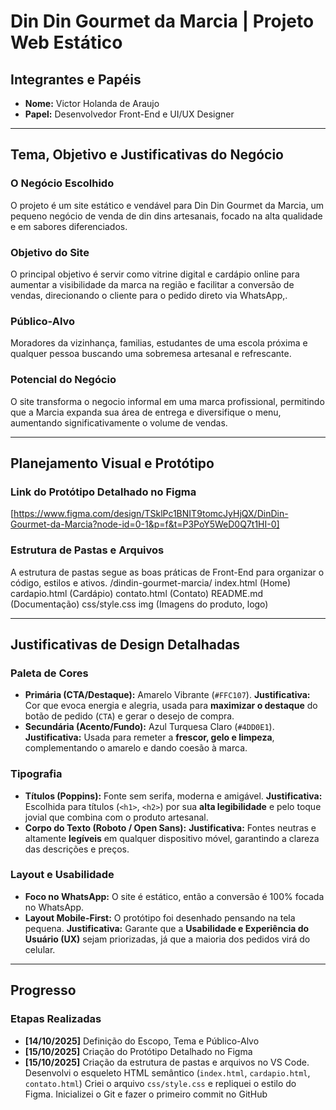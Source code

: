 #  Din Din Gourmet da Marcia | Projeto Web Estático

##  Integrantes e Papéis 

* **Nome:** Victor Holanda de Araujo
* **Papel:** Desenvolvedor Front-End e UI/UX Designer

---

##  Tema, Objetivo e Justificativas do Negócio 

### O Negócio Escolhido
O projeto é um site estático e vendável para Din Din Gourmet da Marcia, um pequeno negócio de venda de din dins artesanais, focado na alta qualidade e em sabores diferenciados.

### Objetivo do Site
O principal objetivo é servir como vitrine digital e cardápio online para aumentar a visibilidade da marca na região e facilitar a conversão de vendas, direcionando o cliente para o pedido direto via WhatsApp,.

### Público-Alvo
Moradores da vizinhança, familias, estudantes de uma escola próxima e qualquer pessoa buscando uma sobremesa artesanal e refrescante.

### Potencial do Negócio
O site transforma o negocio informal em uma marca profissional, permitindo que a Marcia expanda sua área de entrega e diversifique o menu, aumentando significativamente o volume de vendas.

---

##  Planejamento Visual e Protótipo 

###  Link do Protótipo Detalhado no Figma
[https://www.figma.com/design/TSklPc1BNIT9tomcJyHjQX/DinDin-Gourmet-da-Marcia?node-id=0-1&p=f&t=P3PoY5WeD0Q7t1HI-0]

### Estrutura de Pastas e Arquivos
A estrutura de pastas segue as boas práticas de Front-End para organizar o código, estilos e ativos.
/dindin-gourmet-marcia/
index.html (Home)
cardapio.html (Cardápio)
contato.html (Contato)
README.md (Documentação)
css/style.css
img (Imagens do produto, logo)



---

## Justificativas de Design Detalhadas

### Paleta de Cores
* **Primária (CTA/Destaque):** Amarelo Vibrante (`#FFC107`). **Justificativa:** Cor que evoca energia e alegria, usada para **maximizar o destaque** do botão de pedido (`CTA`) e gerar o desejo de compra.
* **Secundária (Acento/Fundo):** Azul Turquesa Claro (`#4DD0E1`). **Justificativa:** Usada para remeter a **frescor, gelo e limpeza**, complementando o amarelo e dando coesão à marca.

### Tipografia
* **Títulos (Poppins):** Fonte sem serifa, moderna e amigável. **Justificativa:** Escolhida para títulos (`<h1>`, `<h2>`) por sua **alta legibilidade** e pelo toque jovial que combina com o produto artesanal.
* **Corpo do Texto (Roboto / Open Sans):** **Justificativa:** Fontes neutras e altamente **legíveis** em qualquer dispositivo móvel, garantindo a clareza das descrições e preços.

### Layout e Usabilidade
* **Foco no WhatsApp:** O site é estático, então a conversão é 100% focada no WhatsApp. 
* **Layout Mobile-First:** O protótipo foi desenhado pensando na tela pequena. **Justificativa:** Garante que a **Usabilidade e Experiência do Usuário (UX)** sejam priorizadas, já que a maioria dos pedidos virá do celular.

---

##  Progresso 

### Etapas Realizadas
* **[14/10/2025]** Definição do Escopo, Tema e Público-Alvo 
* **[15/10/2025]** Criação do Protótipo Detalhado no Figma 
* **[15/10/2025]** Criação da estrutura de pastas e arquivos no VS Code.
 Desenvolvi o esqueleto HTML semântico (`index.html`, `cardapio.html`, `contato.html`)
 Criei o arquivo `css/style.css` e repliquei o estilo do Figma.
 Inicializei o Git e fazer o primeiro commit no GitHub